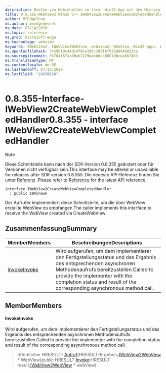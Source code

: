 ```yaml
---
description: Hosten von Webinhalten in ihrer Win32-App mit dem Microsoft Edge WebView2-Steuerelement
title: 0.8.355-WebView2 Win32 C++ IWebView2CreateWebViewCompletedHandler
author: MSEdgeTeam
ms.author: msedgedevrel
ms.date: 07/14/2020
ms.topic: reference
ms.prod: microsoft-edge
ms.technology: webview
keywords: IWebView2, IWebView2WebView, webview2, WebView, Win32-apps, Win32, Edge
ms.openlocfilehash: 3459bf9c44dc4f0ce10bc383f6f695d4949023da
ms.sourcegitcommit: f6764f57aed9ab7229e4eb6cc8851d0cea667403
ms.translationtype: MT
ms.contentlocale: de-DE
ms.lasthandoff: 07/15/2020
ms.locfileid: "10878638"
---
```

# <span data-ttu-id="5cf84-104">0.8.355-Interface-IWebView2CreateWebViewCompletedHandler</span><span class="sxs-lookup"><span data-stu-id="5cf84-104">0.8.355 - interface IWebView2CreateWebViewCompletedHandler</span></span> 

> [!NOTE]
> <span data-ttu-id="5cf84-105">Diese Schnittstelle kann nach der SDK-Version 0.8.355 geändert oder für Versionen nicht verfügbar sein.</span><span class="sxs-lookup"><span data-stu-id="5cf84-105">This interface may be altered or unavailable for releases after SDK version 0.8.355.</span></span> <span data-ttu-id="5cf84-106">Die neueste API-Referenz finden Sie unter [Referenz](../../../webview2-api-reference.md) .</span><span class="sxs-lookup"><span data-stu-id="5cf84-106">Please refer to [Reference](../../../webview2-api-reference.md) for the latest API reference.</span></span>

```
interface IWebView2CreateWebViewCompletedHandler
  : public IUnknown
```

<span data-ttu-id="5cf84-107">Der Aufrufer implementiert diese Schnittstelle, um die über WebView erstellte WebView zu empfangen.</span><span class="sxs-lookup"><span data-stu-id="5cf84-107">The caller implements this interface to receive the WebView created via CreateWebView.</span></span>

## <span data-ttu-id="5cf84-108">Zusammenfassung</span><span class="sxs-lookup"><span data-stu-id="5cf84-108">Summary</span></span>

 <span data-ttu-id="5cf84-109">Member</span><span class="sxs-lookup"><span data-stu-id="5cf84-109">Members</span></span>                        | <span data-ttu-id="5cf84-110">Beschreibungen</span><span class="sxs-lookup"><span data-stu-id="5cf84-110">Descriptions</span></span>
--------------------------------|---------------------------------------------
[<span data-ttu-id="5cf84-111">Invoke</span><span class="sxs-lookup"><span data-stu-id="5cf84-111">Invoke</span></span>](#invoke) | <span data-ttu-id="5cf84-112">Wird aufgerufen, um dem Implementierer den Fertigstellungsstatus und das Ergebnis des entsprechenden asynchronen Methodenaufrufs bereitzustellen.</span><span class="sxs-lookup"><span data-stu-id="5cf84-112">Called to provide the implementer with the completion status and result of the corresponding asynchronous method call.</span></span>

## <span data-ttu-id="5cf84-113">Member</span><span class="sxs-lookup"><span data-stu-id="5cf84-113">Members</span></span>

#### <span data-ttu-id="5cf84-114">Invoke</span><span class="sxs-lookup"><span data-stu-id="5cf84-114">Invoke</span></span> 

<span data-ttu-id="5cf84-115">Wird aufgerufen, um dem Implementierer den Fertigstellungsstatus und das Ergebnis des entsprechenden asynchronen Methodenaufrufs bereitzustellen.</span><span class="sxs-lookup"><span data-stu-id="5cf84-115">Called to provide the implementer with the completion status and result of the corresponding asynchronous method call.</span></span>

> <span data-ttu-id="5cf84-116">öffentlicher HRESULT- [Aufruf](#invoke)(HRESULT-Ergebnis,[IWebView2WebView](IWebView2WebView.md) \* WebView)</span><span class="sxs-lookup"><span data-stu-id="5cf84-116">public HRESULT [Invoke](#invoke)(HRESULT result,[IWebView2WebView](IWebView2WebView.md) \* webView)</span></span>

